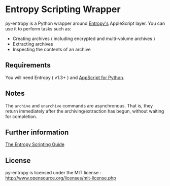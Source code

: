 # Entropy Scripting Wrapper

py-entropy is a Python wrapper around [Entropy's](http://www.entropyapp.com/) AppleScript layer. You can use it to perform tasks such as:

- Creating archives ( including encrypted and multi-volume archives )
- Extracting archives
- Inspecting the contents of an archive

## Requirements

You will need Entropy ( v1.3+ ) and [AppScript for Python](http://appscript.sourceforge.net/).

## Notes

The `archive` and `unarchive` commands are asynchronous. That is, they return immediately after the archiving/extraction has begun, without waiting for completion.

## Further information

[The Entropy Scripting Guide](http://www.entropyapp.com/scripting)

## License

py-entropy is licensed under the MIT license : http://www.opensource.org/licenses/mit-license.php